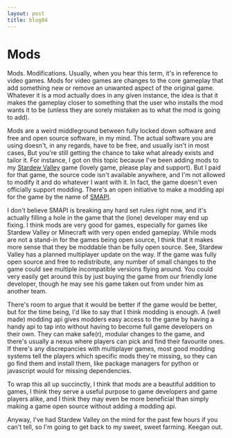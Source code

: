 ```yaml
---
layout: post
title: blog04
---
```

# Mods

Mods. Modifications. Usually, when you hear this term, it's in reference to video games. Mods for video games are changes to the core gameplay that add something new or remove an unwanted aspect of the original game. Whatever it is a mod actually does in any given instance, the idea is that it makes the gameplay closer to something that the user who installs the mod wants it to be (unless they are sorely mistaken as to what the mod is going to add).

Mods are a weird middleground between fully locked down software and free and open source software, in my mind. The actual software you are using doesn't, in any regards, have to be free, and usually isn't in most cases, But you're still getting the chance to take what already exists and tailor it. For instance, I got on this topic because I've been adding mods to my [Stardew Valley](https://stardewvalley.net/) game (lovely game, please play and support). But I paid for that game, the source code isn't available anywhere, and I'm not allowed to modify it and do whatever I want with it. In fact, the game doesn't even officially support modding. There's an open initiative to make a modding api for the game by the name of [SMAPI](https://github.com/Pathoschild/SMAPI/releases). 

I don't believe SMAPI is breaking any hard set rules right now, and it's actually filling a hole in the game that the (lone) developer may end up fixing. I think mods are very good for games, especially for games like Stardew Valley or Minecraft with very open ended gameplay. While mods are not a stand-in for the games being open source, I think that it makes more sense that they be moddable than be fully open source. See, Stardew Valley has a planned multiplayer update on the way. If the game was fully open source and free to redistribute, any number of small changes to the game could see multiple incompatible versions flying around. You could very easily get around this by just buying the game from our friendly lone developer, though he may see his game taken out from under him as another team.

There's room to argue that it would be better if the game would be better, but for the time being, I'd like to say that I think modding is enough. A (well made) modding api gives modders easy access to the game by having a handy api to tap into without having to become full game developers on their own. They can make safe(r), modular changes to the game, and there's usually a nexus where players can pick and find their favourite ones. If there's any discrepancies with multiplayer games, most good modding systems tell the players which specific mods they're missing, so they can go find them and install them, like package managers for python or javascript would for missing dependencies.

To wrap this all up succinctly, I think that mods are a beautiful addition to games, I think they serve a useful purpose to game developers and game players alike, and I think they may even be more beneficial than simply making a game open source without adding a modding api.

Anyway, I've had Stardew Valley on the mind for the past few hours if you can't tell, so I'm going to get back to my sweet, sweet farming. Keegan out.